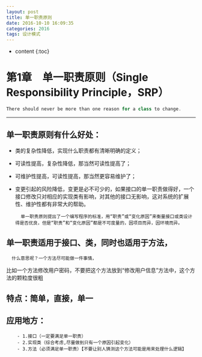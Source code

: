 ```yaml
---
layout: post
title: 单一职责原则
date: 2016-10-10 16:09:35
categories: 2016
tags: 设计模式
---
```



* content
{:toc}



# 第1章　单一职责原则（Single Responsibility Principle，SRP）
```java
There should never be more than one reason for a class to change.
```

---
## 单一职责原则有什么好处：
- 类的复杂性降低，实现什么职责都有清晰明确的定义；
- 可读性提高，复杂性降低，那当然可读性提高了；
- 可维护性提高，可读性提高，那当然更容易维护了；
- 变更引起的风险降低，变更是必不可少的，如果接口的单一职责做得好，一个接口修改只对相应的实现类有影响，对其他的接口无影响，这对系统的扩展性、维护性都有非常大的帮助。

        单一职责原则提出了一个编写程序的标准，用“职责”或“变化原因”来衡量接口或类设计得是否优良，但是“职责”和“变化原因”都是不可度量的，因项目而异，因环境而异。


## 单一职责适用于接口、类，同时也适用于方法，
      什么意思呢？一个方法尽可能做一件事情，
比如一个方法修改用户密码，不要把这个方法放到“修改用户信息”方法中，这个方法的颗粒度很粗
## 特点：简单，直接，单一

## 应用地方：
        - 1.接口（一定要满足单一职责）
        - 2.实现类（综合考虑,尽量做到只有一个原因引起变化）
        - 3.方法（必须满足单一职责）【不要让别人猜测这个方法可能是用来处理什么逻辑】
